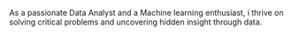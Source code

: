 As a passionate Data Analyst and a Machine learning enthusiast,
i thrive on solving critical problems and uncovering hidden insight through data.


